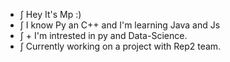 - ∫ Hey It's Mp :) 
- ∫ I know Py an C++ and I'm learning Java and Js 
- ∫ + I'm intrested in py and Data-Science.
- ∫ Currently working on a project with Rep2 team. 

<!---
Mpshm/Mpshm is a ✨ special ✨ repository because its `README.md` (this file) appears on your GitHub profile.
You can click the Preview link to take a look at your changes.
--->
